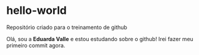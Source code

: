 # hello-world
Repositório criado para o treinamento de github

Olá, sou a **Eduarda Valle** e estou estudando sobre o github!
Irei fazer meu primeiro commit agora.
